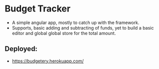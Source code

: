 # Budget Tracker
- A simple angular app, mostly to catch up with the framework.
- Supports, basic adding and subtracting of funds, yet to build a basic editor and global global store for the total amount.

## Deployed: 
- https://budgetery.herokuapp.com/
